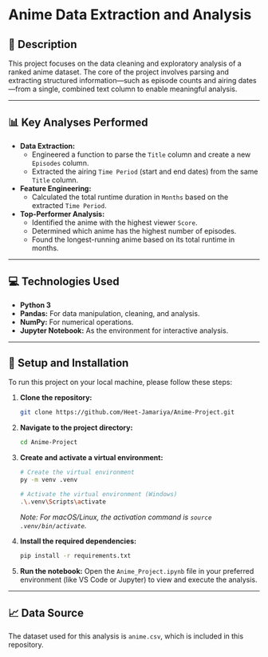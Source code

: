 # Anime Data Extraction and Analysis

## 📖 Description
This project focuses on the data cleaning and exploratory analysis of a ranked anime dataset. The core of the project involves parsing and extracting structured information—such as episode counts and airing dates—from a single, combined text column to enable meaningful analysis.

---

## 📊 Key Analyses Performed
* **Data Extraction:**
    * Engineered a function to parse the `Title` column and create a new `Episodes` column.
    * Extracted the airing `Time Period` (start and end dates) from the same `Title` column.
* **Feature Engineering:**
    * Calculated the total runtime duration in `Months` based on the extracted `Time Period`.
* **Top-Performer Analysis:**
    * Identified the anime with the highest viewer `Score`.
    * Determined which anime has the highest number of episodes.
    * Found the longest-running anime based on its total runtime in months.

---

## 💻 Technologies Used
* **Python 3**
* **Pandas:** For data manipulation, cleaning, and analysis.
* **NumPy:** For numerical operations.
* **Jupyter Notebook:** As the environment for interactive analysis.

---

## 🚀 Setup and Installation

To run this project on your local machine, please follow these steps:

1.  **Clone the repository:**
    ```bash
    git clone https://github.com/Heet-Jamariya/Anime-Project.git
    ```
2.  **Navigate to the project directory:**
    ```bash
    cd Anime-Project
    ```
3.  **Create and activate a virtual environment:**
    ```bash
    # Create the virtual environment
    py -m venv .venv

    # Activate the virtual environment (Windows)
    .\.venv\Scripts\activate
    ```
    *Note: For macOS/Linux, the activation command is `source .venv/bin/activate`.*

4.  **Install the required dependencies:**
    ```bash
    pip install -r requirements.txt
    ```

5.  **Run the notebook:**
    Open the `Anime_Project.ipynb` file in your preferred environment (like VS Code or Jupyter) to view and execute the analysis.

---
## 📈 Data Source
The dataset used for this analysis is `anime.csv`, which is included in this repository.